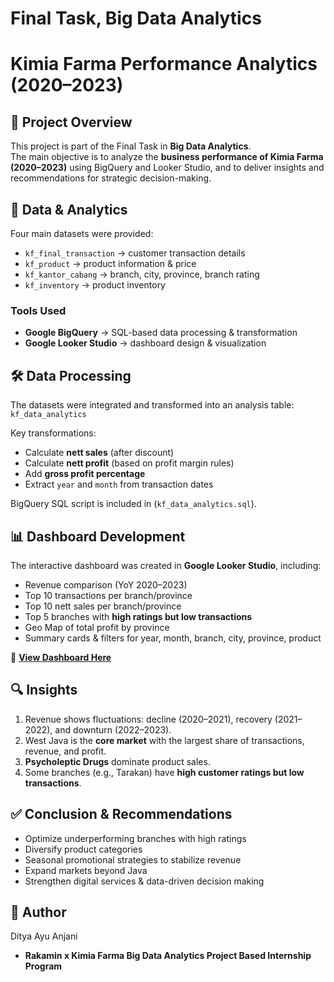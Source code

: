 # Final Task, Big Data Analytics 
# Kimia Farma Performance Analytics (2020–2023)

## 📌 Project Overview
This project is part of the Final Task in **Big Data Analytics**.  
The main objective is to analyze the **business performance of Kimia Farma (2020–2023)** using BigQuery and Looker Studio, and to deliver insights and recommendations for strategic decision-making.  

## 📂 Data & Analytics
Four main datasets were provided:
- `kf_final_transaction` → customer transaction details  
- `kf_product` → product information & price  
- `kf_kantor_cabang` → branch, city, province, branch rating  
- `kf_inventory` → product inventory  

### Tools Used
- **Google BigQuery** → SQL-based data processing & transformation  
- **Google Looker Studio** → dashboard design & visualization  

## 🛠️ Data Processing
The datasets were integrated and transformed into an analysis table:  
`kf_data_analytics`  

Key transformations:
- Calculate **nett sales** (after discount)  
- Calculate **nett profit** (based on profit margin rules)  
- Add **gross profit percentage**  
- Extract `year` and `month` from transaction dates  

BigQuery SQL script is included in (`kf_data_analytics.sql`).  

## 📊 Dashboard Development
The interactive dashboard was created in **Google Looker Studio**, including:
- Revenue comparison (YoY 2020–2023)  
- Top 10 transactions per branch/province  
- Top 10 nett sales per branch/province  
- Top 5 branches with **high ratings but low transactions**  
- Geo Map of total profit by province  
- Summary cards & filters for year, month, branch, city, province, product  

🔗 **[View Dashboard Here]((https://lookerstudio.google.com/reporting/fb012b48-9523-41c8-b85c-aac642aa2017))**  

## 🔍 Insights
1. Revenue shows fluctuations: decline (2020–2021), recovery (2021–2022), and downturn (2022–2023).  
2. West Java is the **core market** with the largest share of transactions, revenue, and profit.  
3. **Psycholeptic Drugs** dominate product sales.  
4. Some branches (e.g., Tarakan) have **high customer ratings but low transactions**.  

## ✅ Conclusion & Recommendations
- Optimize underperforming branches with high ratings  
- Diversify product categories  
- Seasonal promotional strategies to stabilize revenue  
- Expand markets beyond Java  
- Strengthen digital services & data-driven decision making  

## 👤 Author
Ditya Ayu Anjani 

- **Rakamin x Kimia Farma Big Data Analytics Project Based Internship Program**
